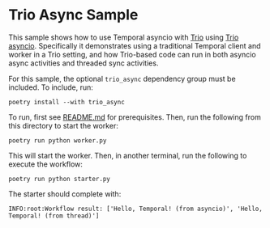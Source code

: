 # Trio Async Sample

This sample shows how to use Temporal asyncio with [Trio](https://trio.readthedocs.io) using
[Trio asyncio](https://trio-asyncio.readthedocs.io). Specifically it demonstrates using a traditional Temporal client
and worker in a Trio setting, and how Trio-based code can run in both asyncio async activities and threaded sync
activities.

For this sample, the optional `trio_async` dependency group must be included. To include, run:

    poetry install --with trio_async

To run, first see [README.md](../README.md) for prerequisites. Then, run the following from this directory to start the
worker:

    poetry run python worker.py

This will start the worker. Then, in another terminal, run the following to execute the workflow:

    poetry run python starter.py

The starter should complete with:

    INFO:root:Workflow result: ['Hello, Temporal! (from asyncio)', 'Hello, Temporal! (from thread)']